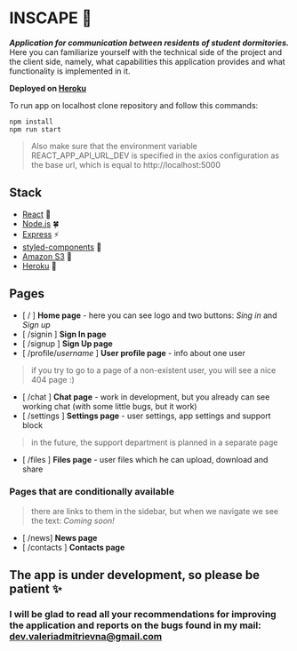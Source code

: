 # INSCAPE 🌃

***Application for communication between residents of student dormitories.***
Here you can familiarize yourself with the technical side of the project and the client side, namely, what capabilities this application provides and what functionality is implemented in it.

**Deployed on [Heroku](https://dev-inscape.herokuapp.com)**

To run app on localhost clone repository and follow this commands:

    npm install
    npm run start
> Also make sure that the environment variable REACT_APP_API_URL_DEV is specified in the axios configuration as the base url, which is equal to http://localhost:5000

## Stack
- [React](https://reactjs.org) 🚀
- [Node.js](https://nodejs.org) 🍀
- [Express](https://expressjs.com) ⚡
- [styled-components](https://styled-components.com) 💅
- [Amazon S3](https://aws.amazon.com/s3/) 📂
- [Heroku](https://www.heroku.com/about) 🔮

## Pages

 - [ / ] **Home page** - here you can see logo and two buttons: *Sing in* and *Sign up*
 - [ /signin ] **Sign In page**
 - [ /signup ] **Sign Up page**
 - [ /profile/*username* ] **User profile page** - info about one user
 > if you try to go to a page of a non-existent user, you will see a nice 404 page :)
 - [ /chat ] **Chat page** - work in development, but you already can see working chat (with some little bugs, but it work)
 - [ /settings ] **Settings page** - user settings, app settings and support block

> in the future, the support department is planned in a separate page
 - [ /files ] **Files page** - user files which he can upload, download and share
  ### Pages that are conditionally available
> there are links to them in the sidebar, but when we navigate we see the text: *Coming soon!*
 - [ /news] **News page**
 - [ /contacts ] **Contacts page**
 
## The app is under development, so please be patient ✨
### I will be glad to read all your recommendations for improving the application and reports on the bugs found in my mail: dev.valeriadmitrievna@gmail.com
